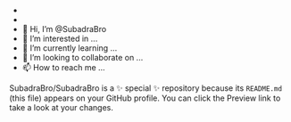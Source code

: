 - 
- 
- 👋 Hi, I’m @SubadraBro
- 👀 I’m interested in ...
- 🌱 I’m currently learning ...
- 💞️ I’m looking to collaborate on ...
- 📫 How to reach me ...


SubadraBro/SubadraBro is a ✨ special ✨ repository because its `README.md` (this file) appears on your GitHub profile.
You can click the Preview link to take a look at your changes.
